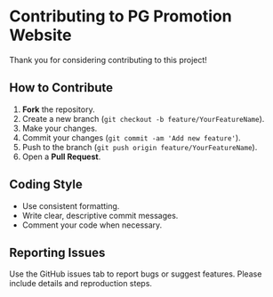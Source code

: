 # Contributing to PG Promotion Website

Thank you for considering contributing to this project!

## How to Contribute

1. **Fork** the repository.
2. Create a new branch (`git checkout -b feature/YourFeatureName`).
3. Make your changes.
4. Commit your changes (`git commit -am 'Add new feature'`).
5. Push to the branch (`git push origin feature/YourFeatureName`).
6. Open a **Pull Request**.

## Coding Style
- Use consistent formatting.
- Write clear, descriptive commit messages.
- Comment your code when necessary.

## Reporting Issues
Use the GitHub issues tab to report bugs or suggest features. Please include details and reproduction steps.
